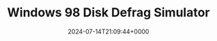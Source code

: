---
title: Windows 98 Disk Defrag Simulator
slug: 20240714T210944
date: 2024-07-14T21:09:44+0000
params:
  url: https://defrag98.com/
tags:
- progress-bar
---